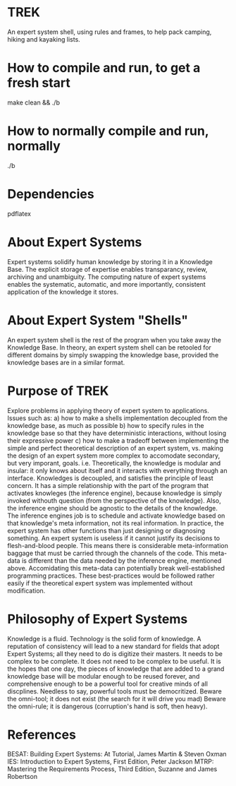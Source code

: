 # TREK
An expert system shell, using rules and frames, to help pack camping, hiking and kayaking lists.

# How to compile and run, to get a fresh start
make clean && ./b

# How to normally compile and run, normally
./b

# Dependencies
pdflatex

# About Expert Systems
Expert systems solidify human knowledge by storing it in a Knowledge Base.
The explicit storage of expertise enables transparancy, review, archiving and unambiguity.
The computing nature of expert systems enables the systematic, automatic,
and more importantly, consistent application of the knowledge it stores.

# About Expert System "Shells"
An expert system shell is the rest of the program when you take away the Knowledge Base.
In theory, an expert system shell can be retooled for different domains by 
simply swapping the knowledge base, provided
the knowledge bases are in a similar format.

# Purpose of TREK
Explore problems in applying theory of expert system to applications.
Issues such as:
a) how to make a shells implementation decoupled from the knowledge base, as much as possible
b) how to specify rules in the knowledge base so that they have deterministic interactions,
   without losing their expressive power
c) how to make a tradeoff between implementing the simple and perfect theoretical description of an expert system,
   vs. making the design of an expert system more complex to accomodate secondary, but very imporant, goals.
   i.e. Theoretically, the knowledge is modular and insular: it only knows about itself and it 
   interacts with everything through an interface. Knowledges is decoupled, and satisfies the principle of least concern.
   It has a simple relationship with the part of the program that activates knowleges (the inference engine), because knowledge is simply invoked withouth question (from the perspective of the knowledge). Also, the inference engine
   should be agnostic to the details of the knowledge. The inference engines job is to schedule and activate knowledge based on that knowledge's meta information, not its real information.
   In practice, the expert system has other functions  than just designing or diagnosing something.
   An expert system is useless if it cannot justify its decisions to flesh-and-blood people. This means there is considerable meta-information baggage that must be carried through the channels of the code. This meta-data is different than the data needed by the inference engine, mentioned above. Accomidating this meta-data can potentially break well-established programming practices. These best-practices would be followed rather easily if the theoretical expert system was implemented without modification.

# Philosophy of Expert Systems
Knowledge is a fluid. Technology is the solid form of knowledge.
A reputation of consistency will lead to a new standard for fields that adopt Expert Systems; all they need to do is digitize their masters.
It needs to be complex to be complete. It does not need to be complex to be useful.
It is the hopes that one day, the pieces of knowledge that are added to 
a grand knowledge base will be modular enough to be reused
forever, and comprehensive enough to be a powerful tool for
creative minds of all discplines. 
Needless to say, powerful tools must be democritized. 
Beware the omni-tool; it does not exist (the search for it will drive you mad)
Beware the omni-rule; it is dangerous (corruption's hand is soft, then heavy).

# References
BESAT: Building Expert Systems: At Tutorial, James Martin & Steven Oxman
IES: Introduction to Expert Systems, First Edition, Peter Jackson
MTRP: Mastering the Requirements Process, Third Edition, Suzanne and James Robertson

